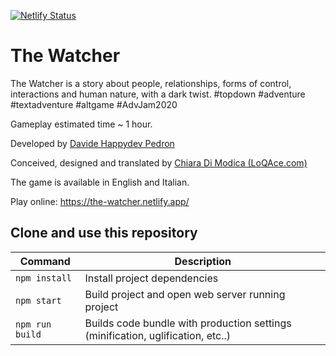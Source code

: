 [![Netlify Status](https://api.netlify.com/api/v1/badges/29dd1062-d17e-45b3-a7d0-0d8ec6312a54/deploy-status)](https://app.netlify.com/sites/dazzling-lalande-df429a/deploys)

# The Watcher
The Watcher is a story about people, relationships, forms of control, interactions and human nature, with a dark twist. #topdown #adventure #textadventure #altgame #AdvJam2020

Gameplay estimated time ~ 1 hour.

Developed by [Davide Happydev Pedron](https://bit.ly/pedrondavide)

Conceived, designed and translated by [Chiara Di Modica (LoQAce.com)](linkedin.com/in/chiaradimodica)

The game is available in English and Italian.

Play online: https://the-watcher.netlify.app/


## Clone and use this repository

| Command | Description |
|---------|-------------|
| `npm install` | Install project dependencies |
| `npm start` | Build project and open web server running project |
| `npm run build` | Builds code bundle with production settings (minification, uglification, etc..) |
